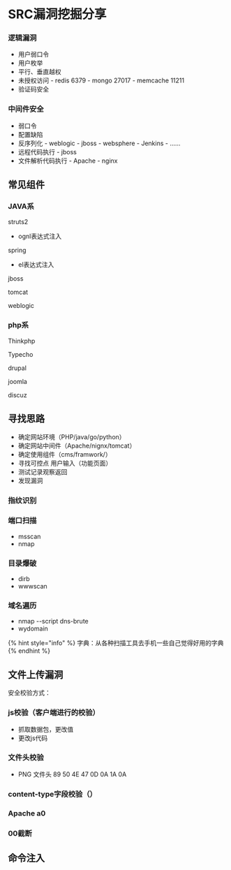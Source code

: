 # SRC漏洞挖掘分享

### 逻辑漏洞

* 用户弱口令
* 用户枚举
* 平行、垂直越权
* 未授权访问 - redis   6379 - mongo 27017 - memcache 11211
* 验证码安全

### 中间件安全

* 弱口令
* 配置缺陷
* 反序列化 - weblogic - jboss - websphere - Jenkins - ……
* 远程代码执行 - jboss
* 文件解析代码执行 - Apache - nginx

## 常见组件

### JAVA系

struts2  
- ognl表达式注入

spring  
- el表达式注入

jboss

tomcat

weblogic

### php系

Thinkphp

Typecho

drupal

joomla

discuz

## 寻找思路

* 确定网站环境（PHP/java/go/python）
* 确定网站中间件（Apache/nignx/tomcat）
* 确定使用组件（cms/framwork/）
* 寻找可控点 用户输入（功能页面） 
* 测试记录观察返回 
* 发现漏洞

### 指纹识别

### 端口扫描

* msscan 
* nmap

### 目录爆破

* dirb
* wwwscan

### 域名遍历

* nmap --script dns-brute
* wydomain

{% hint style="info" %}
字典：从各种扫描工具去手机一些自己觉得好用的字典
{% endhint %}

## 文件上传漏洞

安全校验方式：

### js校验（客户端进行的校验）

* 抓取数据包，更改值
* 更改js代码

### 文件头校验

* PNG  文件头  89 50 4E 47 0D 0A 1A 0A

### content-type字段校验（）

### Apache a0

### 00截断

## 命令注入



